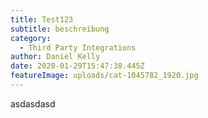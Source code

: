 ```yaml
---
title: Test123
subtitle: beschreibung
category:
  - Third Party Integrations
author: Daniel Kelly
date: 2020-01-29T15:47:38.445Z
featureImage: uploads/cat-1045782_1920.jpg
---
```

asdasdasd
